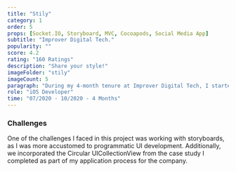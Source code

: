 ```yaml
---
title: "Stily"
category: 1
order: 5
props: [Socket.IO, Storyboard, MVC, Cocoapods, Social Media App]
subtitle: "Improver Digital Tech."
popularity: ""
score: 4.2
rating: "160 Ratings"
description: "Share your style!"
imageFolder: "stily"
imageCount: 5
paragraph: "During my 4-month tenure at Improver Digital Tech, I started and completed this project. We were an 8-person team and worked swiftly to meet the client's requirements. This project allowed users to share their outfits, follow each other, and send DM's via socket. Unfortunately, the app was removed from the App Store two years after I left."
role: "iOS Developer"
time: "07/2020 - 10/2020 - 4 Months"
---
```


### Challenges

One of the challenges I faced in this project was working with storyboards, as I was more accustomed to programmatic UI development. Additionally, we incorporated the Circular UICollectionView from the case study I completed as part of my application process for the company.
